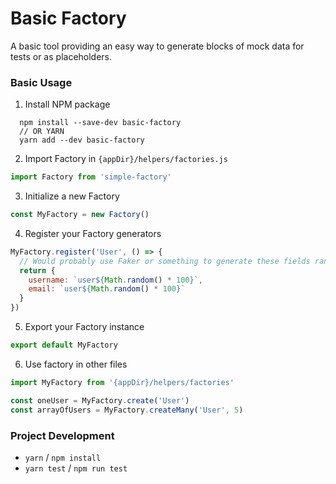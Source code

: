 # Basic Factory

A basic tool providing an easy way to generate blocks of mock data for tests or as placeholders.

### Basic Usage

1. Install NPM package
  ```
    npm install --save-dev basic-factory
    // OR YARN
    yarn add --dev basic-factory
  ```
2. Import Factory in `{appDir}/helpers/factories.js`
  ```javascript
  import Factory from 'simple-factory'
  ```
3. Initialize a new Factory
  ```javascript
  const MyFactory = new Factory()
  ```
4. Register your Factory generators
  ```javascript
  MyFactory.register('User', () => {
    // Would probably use Faker or something to generate these fields randomly.
    return {
      username: `user${Math.random() * 100}`,
      email: `user${Math.random() * 100}`
    }
  })
  ```
5. Export your Factory instance
  ```javascript
  export default MyFactory
  ```
6. Use factory in other files
  ```javascript
  import MyFactory from '{appDir}/helpers/factories'

  const oneUser = MyFactory.create('User')
  const arrayOfUsers = MyFactory.createMany('User', 5)
  ```

### Project Development

- `yarn` / `npm install`
- `yarn test` / `npm run test`
